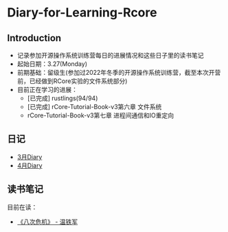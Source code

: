 # Diary-for-Learning-Rcore
  
## Introduction
+ 记录参加开源操作系统训练营每日的进展情况和这些日子里的读书笔记
+ 起始日期：3.27(Monday)
+ 前期基础：留级生(参加过2022年冬季的开源操作系统训练营，截至本次开营前，已经做到RCore实验的文件系统部分)
+ 目前正在学习的进展：
  + [已完成] rustlings(94/94) 
  + [已完成] rCore-Tutorial-Book-v3第六章 文件系统
  + rCore-Tutorial-Book-v3第七章 进程间通信和IO重定向

## 日记
+ [3月Diary](/Diary/March/diary.md)
+ [4月Diary](/Diary/April/diary.md)

## 读书笔记
目前在读：
+ [《八次危机》 - 温铁军](./Reading_note/Eight_Crisis.md)
